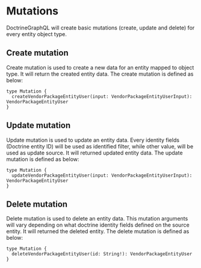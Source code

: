 # Mutations

DoctrineGraphQL will create basic mutations (create, update and delete) for every entity object type.

## Create mutation

Create mutation is used to create a new data for an entity mapped to object type. It will return the created entity data. The create mutation is defined as below:

```
type Mutation {
  createVendorPackageEntityUser(input: VendorPackageEntityUserInput): VendorPackageEntityUser
}
```

## Update mutation

Update mutation is used to update an entity data. Every identity fields (Doctrine entity ID) will be used as identified filter, while other value, will be used as update source. It will returned updated entity data. The update mutation is defined as below:

```
type Mutation {
  updateVendorPackageEntityUser(input: VendorPackageEntityUserInput): VendorPackageEntityUser
}
```

## Delete mutation

Delete mutation is used to delete an entity data. This mutation arguments will vary depending on what doctrine identity fields defined on the source entity. It will returned the deleted entity. The delete mutation is defined as below:

```
type Mutation {
  deleteVendorPackageEntityUser(id: String!): VendorPackageEntityUser
}
```
